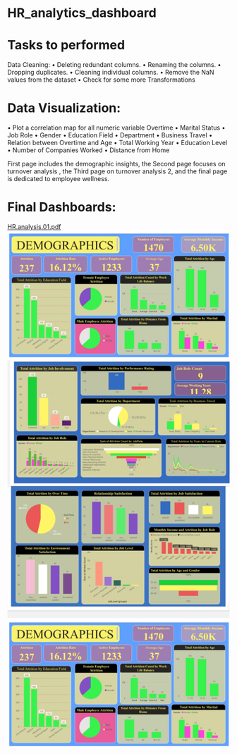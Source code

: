 # HR_analytics_dashboard

# Tasks to performed
Data Cleaning:
• Deleting redundant columns.
• Renaming the columns.
• Dropping duplicates.
• Cleaning individual columns.
• Remove the NaN values from the dataset
• Check for some more Transformations

# Data Visualization:
• Plot a correlation map for all numeric variable Overtime
• Marital Status
• Job Role
• Gender
• Education Field
• Department
• Business Travel
• Relation between Overtime and Age
• Total Working Year
• Education Level
• Number of Companies Worked
• Distance from Home

First page includes the demographic insights, the Second page focuses on turnover analysis , the Third page on turnover analysis 2, and the final page is dedicated to employee wellness. 
# Final Dashboards:
[HR.analysis.01.pdf](https://github.com/mugane-wahome/HR-employee-attrition/files/13692667/HR.analysis.01.pdf)
![pag 1](https://github.com/mugane-wahome/HR-employee-attrition/blob/main/page%201.jpg)
![page 2](https://github.com/mugane-wahome/HR-employee-attrition/blob/main/page%202.jpg)
![page 3](https://github.com/mugane-wahome/HR-employee-attrition/blob/main/page%203.jpg)
![page 4](https://github.com/mugane-wahome/HR-employee-attrition/blob/main/page%201.jpg)









